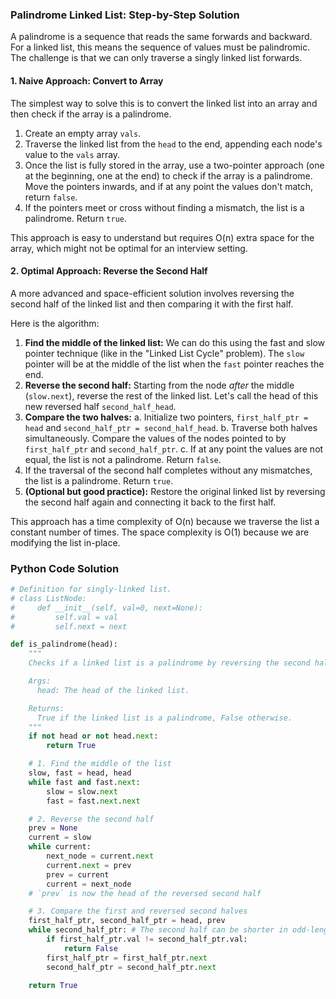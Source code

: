 ### Palindrome Linked List: Step-by-Step Solution

A palindrome is a sequence that reads the same forwards and backward. For a linked list, this means the sequence of values must be palindromic. The challenge is that we can only traverse a singly linked list forwards.

#### 1. Naive Approach: Convert to Array

The simplest way to solve this is to convert the linked list into an array and then check if the array is a palindrome.

1.  Create an empty array `vals`.
2.  Traverse the linked list from the `head` to the end, appending each node's value to the `vals` array.
3.  Once the list is fully stored in the array, use a two-pointer approach (one at the beginning, one at the end) to check if the array is a palindrome. Move the pointers inwards, and if at any point the values don't match, return `false`.
4.  If the pointers meet or cross without finding a mismatch, the list is a palindrome. Return `true`.

This approach is easy to understand but requires O(n) extra space for the array, which might not be optimal for an interview setting.

#### 2. Optimal Approach: Reverse the Second Half

A more advanced and space-efficient solution involves reversing the second half of the linked list and then comparing it with the first half.

Here is the algorithm:

1.  **Find the middle of the linked list:** We can do this using the fast and slow pointer technique (like in the "Linked List Cycle" problem). The `slow` pointer will be at the middle of the list when the `fast` pointer reaches the end.
2.  **Reverse the second half:** Starting from the node *after* the middle (`slow.next`), reverse the rest of the linked list. Let's call the head of this new reversed half `second_half_head`.
3.  **Compare the two halves:**
    a. Initialize two pointers, `first_half_ptr = head` and `second_half_ptr = second_half_head`.
    b. Traverse both halves simultaneously. Compare the values of the nodes pointed to by `first_half_ptr` and `second_half_ptr`.
    c. If at any point the values are not equal, the list is not a palindrome. Return `false`.
4.  If the traversal of the second half completes without any mismatches, the list is a palindrome. Return `true`.
5.  **(Optional but good practice):** Restore the original linked list by reversing the second half again and connecting it back to the first half.

This approach has a time complexity of O(n) because we traverse the list a constant number of times. The space complexity is O(1) because we are modifying the list in-place.

### Python Code Solution

```python
# Definition for singly-linked list.
# class ListNode:
#     def __init__(self, val=0, next=None):
#         self.val = val
#         self.next = next

def is_palindrome(head):
    """
    Checks if a linked list is a palindrome by reversing the second half.

    Args:
      head: The head of the linked list.

    Returns:
      True if the linked list is a palindrome, False otherwise.
    """
    if not head or not head.next:
        return True

    # 1. Find the middle of the list
    slow, fast = head, head
    while fast and fast.next:
        slow = slow.next
        fast = fast.next.next

    # 2. Reverse the second half
    prev = None
    current = slow
    while current:
        next_node = current.next
        current.next = prev
        prev = current
        current = next_node
    # `prev` is now the head of the reversed second half

    # 3. Compare the first and reversed second halves
    first_half_ptr, second_half_ptr = head, prev
    while second_half_ptr: # The second half can be shorter in odd-length lists
        if first_half_ptr.val != second_half_ptr.val:
            return False
        first_half_ptr = first_half_ptr.next
        second_half_ptr = second_half_ptr.next
        
    return True

```
